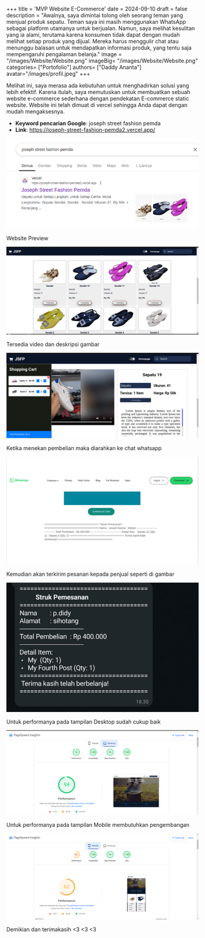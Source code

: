 +++
title = 'MVP Website E-Commerce'
date = 2024-09-10
draft = false
description = "Awalnya, saya dimintai tolong oleh seorang teman yang menjual produk sepatu. Teman saya ini masih menggunakan WhatsApp sebagai platform utamanya untuk berjualan. Namun, saya melihat kesulitan yang ia alami, terutama karena konsumen tidak dapat dengan mudah melihat setiap produk yang dijual. Mereka harus menggulir chat atau menunggu balasan untuk mendapatkan informasi produk, yang tentu saja mempengaruhi pengalaman belanja."
image = "/images/Website/Website.png"
imageBig= "/images/Website/Website.png"
categories= ["Portofolio"]
authors= ["Daddy Ananta"]
avatar="/images/profil.jpeg"
+++

Melihat ini, saya merasa ada kebutuhan untuk menghadirkan solusi yang lebih efektif. Karena itulah, saya memutuskan untuk membuatkan sebuah website e-commerce sederhana dengan pendekatan E-commerce static website. Website ini telah dimuat di vercel sehingga Anda dapat dengan mudah mengaksesnya.

<ul>
  <li><strong>Keyword pencarian Google</strong>: joseph street fashion pemda</li>
  <li><strong>Link</strong>: <a href="https://joseph-street-fashion-pemda2.vercel.app/" target="_blank">https://joseph-street-fashion-pemda2.vercel.app/</a></li>
</ul>

<img src="/images/Website/image1.png" alt="Logistik Image">

Website Preview

<img src="/images/Website/image2.png" alt="Logistik Image">

Tersedia video dan deskripsi gambar

<img src="/images/Website/image7.png" alt="Logistik Image">

Ketika menekan pembelian maka diarahkan ke chat whatsapp

<img src="/images/Website/image3.png" alt="Logistik Image">

Kemudian akan terkirim pesanan kepada penjual seperti di gambar

<img src="/images/Website/image4.jpeg" alt="Logistik Image">

Untuk performanya pada tampilan Desktop sudah cukup baik

<img src="/images/Website/image5.png" alt="Logistik Image">

Untuk performanya pada tampilan Mobile membutuhkan pengembangan

<img src="/images/Website/image6.png" alt="Logistik Image">


Demikian dan terimakasih <3 <3 <3
